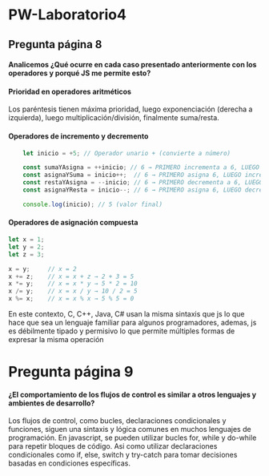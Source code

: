 # PW-Laboratorio4
## Pregunta página 8
#### Analicemos ¿Qué ocurre en cada caso presentado anteriormente con los operadores y porqué JS me permite esto?

#### Prioridad en operadores aritméticos 
Los paréntesis tienen máxima prioridad, luego exponenciación (derecha a izquierda), luego multiplicación/división, finalmente suma/resta.

#### Operadores de incremento y decremento
```js
    let inicio = +5; // Operador unario + (convierte a número)

    const sumaYAsigna = ++inicio; // 6 → PRIMERO incrementa a 6, LUEGO asigna
    const asignaYSuma = inicio++;  // 6 → PRIMERO asigna 6, LUEGO incrementa a 7
    const restaYAsigna = --inicio; // 6 → PRIMERO decrementa a 6, LUEGO asigna  
    const asignaYResta = inicio--; // 6 → PRIMERO asigna 6, LUEGO decrementa a 5

    console.log(inicio); // 5 (valor final)
```
#### Operadores de asignación compuesta
```js
let x = 1;
let y = 2; 
let z = 3;

x = y;     // x = 2
x += z;    // x = x + z → 2 + 3 = 5
x *= y;    // x = x * y → 5 * 2 = 10  
x /= y;    // x = x / y → 10 / 2 = 5
x %= x;    // x = x % x → 5 % 5 = 0
```

En este contexto, C, C++, Java, C# usan la misma sintaxis que js lo que hace que sea un lenguaje familiar para algunos programadores, ademas, js es débilmente tipado y permisivo lo que permite múltiples formas de expresar la misma operación


# Pregunta página 9

#### ¿El comportamiento de los flujos de control es similar a otros lenguajes y ambientes de desarrollo? 

Los flujos de control, como bucles, declaraciones condicionales y funciones, siguen una sintaxis y lógica comunes en muchos lenguajes de programación.
En javascript, se pueden utilizar bucles for, while y do-while para repetir bloques de código. Asi como utilizar declaraciones condicionales como if, else, switch y try-catch para tomar decisiones basadas en condiciones específicas.

